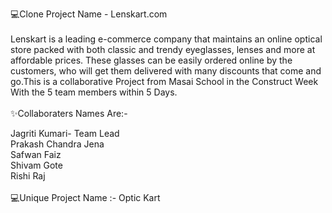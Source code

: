 💻Clone Project Name - Lenskart.com
<br/>
<br/>
Lenskart is a leading e-commerce company that maintains an online optical store packed with both classic and trendy eyeglasses, lenses and more at affordable prices. These glasses can be easily ordered online by the customers, who will get them delivered with many discounts that come and go.This is a collaborative Project from Masai School in the Construct Week With the 5 team members within 5 Days.
<br/>
<br/>
✨Collaboraters Names Are:-

Jagriti Kumari- Team Lead
<br/>
Prakash Chandra Jena
<br/>
Safwan Faiz
<br/>
Shivam Gote
<br/>
Rishi Raj
<br/>
<br/>
💻Unique Project Name :- Optic Kart


